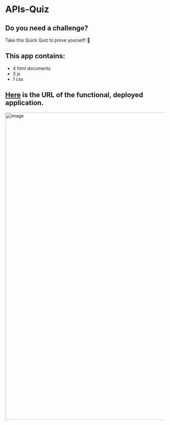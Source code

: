 # APIs-Quiz
## Do you need a challenge?
Take this Quick Quiz to prove yourself! 🦾

## This app contains:
* 4 html documents
*  3 js
*  1 css
## [Here](https://leman102.github.io/web-APIs-quiz-challenge/) is the URL of the functional, deployed application.

<img width="971" alt="image" src="https://user-images.githubusercontent.com/64149102/171306640-bcf37fde-f740-4371-b37c-faa1ee064b9d.png">
